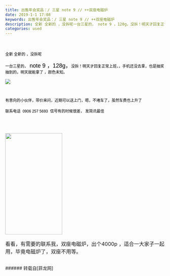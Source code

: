 ```yaml
---
title: 出售年会奖品：/ 三星 note 9 // ++双座电磁炉
date: 2019-1-1 17:08
keywords: 出售年会奖品：/ 三星 note 9 // ++双座电磁炉
description: 全新 全新的 ，没拆呢一台三星的， note 9 ，128g，没拆！明天才回复正常上班，，手机还没去拿，也是抽奖抽到的，明天就能拿了 ，颜色未知。有意向的小伙伴，带价来问，近期可以送上门，嗯，不堵车了，虽然车费也上升了联系电话  0906 257 5693  信号有的时候很差， 发简讯最佳看看，有需要的联系我，双座电磁炉，出个4000p ，适合一大家子一起用，毕竟电磁炉了，双座不用等。 
categories: used
---
```

<td class="t_f" id="postmessage_2600104">

<br/>
<br/>
<font color="#000"><font style="font-size:16px"><font face="Tahoma, sans-serif, Arial, Helvetica"><font style="font-size:12px">全新 全新的 ，没拆呢</font></font></font></font><br/>
<font color="#000"><font style="font-size:16px"><font face="Tahoma, sans-serif, Arial, Helvetica"><font style="font-size:12px"><br/>
</font></font></font></font><font color="#000"><font face="Tahoma, sans-serif, Arial, Helvetica"><font style="font-size:12px">一台三星的，</font><font size="4"> note 9 ，128g，</font><font style="font-size:12px">没拆！明天才回复正常上班，，手机还没去拿，也是抽奖抽到的，明天就能拿了 ，颜色未知。</font></font></font><br/>
<font color="#000"><font style="font-size:16px"><font face="Tahoma, sans-serif, Arial, Helvetica"><font style="font-size:12px"><br/>
</font></font></font></font>

<img aid="1042396" data-cf-modified-6ad3e26e1a8c092d9709fd16-="" file="data/attachment/forum/201901/01/171041bci16rbzr6cchyyw.png.thumb.jpg" id="aimg_1042396" inpost="1" onclick="" onmouseover="" src="http://www.flw.ph/data/attachment/forum/201901/01/171041bci16rbzr6cchyyw.png" style="cursor:pointer" zoomfile="data/attachment/forum/201901/01/171041bci16rbzr6cchyyw.png"/>


<font color="#000"><font style="font-size:16px"><font face="Tahoma, sans-serif, Arial, Helvetica"><font style="font-size:12px"><br/>
<br/>
有意向的小伙伴，带价来问，近期可以送上门，嗯，不堵车了，虽然车费也上升了</font></font></font></font><font color="#000"><font style="font-size:16px"><font face="Tahoma, sans-serif, Arial, Helvetica"><font style="font-size:12px"><br/>
</font></font></font></font><br/>
<font color="#000"><font style="font-size:16px"><font face="Tahoma, sans-serif, Arial, Helvetica"><font style="font-size:12px">联系电话  0906 257 5693  信号有的时候很差， 发简讯最佳</font></font></font></font><br/>
<font color="#000"><font style="font-size:16px"><font face="Tahoma, sans-serif, Arial, Helvetica"><font style="font-size:12px"><br/>
</font></font></font></font><br/>
<font color="#000"><font style="font-size:16px"><font face="Tahoma, sans-serif, Arial, Helvetica"><font style="font-size:12px"><br/>
</font></font></font></font><br/>
<img alt="" border="0" class="zoom" data-cf-modified-6ad3e26e1a8c092d9709fd16-="" file="http://www.flw.ph/data/attachment/forum/201804/23/142227qmkmr5krm5kkmfmb.jpg" height="320" id="aimg_Mn14Q" onclick="" onmouseover="" src="http://www.flw.ph/data/attachment/forum/201804/23/142227qmkmr5krm5kkmfmb.jpg" width="180"/><br/>
<br/>
<font style="font-size:16px">看看，有需要的联系我，双座电磁炉，出个4000p ，适合一大家子一起用，毕竟电磁炉了，双座不用等。</font><br/>
<br/>
<img alt="" border="0" class="zoom" data-cf-modified-6ad3e26e1a8c092d9709fd16-="" file="http://www.flw.ph/data/attachment/forum/201812/24/203933g1oos454i94ms70o.png.thumb.jpg" id="aimg_FXfH8" lazyloadthumb="1" onclick="" onmouseover="" src="http://www.flw.ph/data/attachment/forum/201812/24/203933g1oos454i94ms70o.png.thumb.jpg"/> <br/>
</td>
###### 转载自[菲龙网]